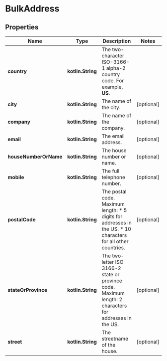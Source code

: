 
# BulkAddress

## Properties
Name | Type | Description | Notes
------------ | ------------- | ------------- | -------------
**country** | **kotlin.String** | The two-character ISO-3166-1 alpha-2 country code. For example, **US**. | 
**city** | **kotlin.String** | The name of the city. |  [optional]
**company** | **kotlin.String** | The name of the company. |  [optional]
**email** | **kotlin.String** | The email address. |  [optional]
**houseNumberOrName** | **kotlin.String** | The house number or name. |  [optional]
**mobile** | **kotlin.String** | The full telephone number. |  [optional]
**postalCode** | **kotlin.String** | The postal code.  Maximum length:  * 5 digits for addresses in the US.  * 10 characters for all other countries. |  [optional]
**stateOrProvince** | **kotlin.String** | The two-letter ISO 3166-2 state or province code.  Maximum length: 2 characters for addresses in the US. |  [optional]
**street** | **kotlin.String** | The streetname of the house. |  [optional]



